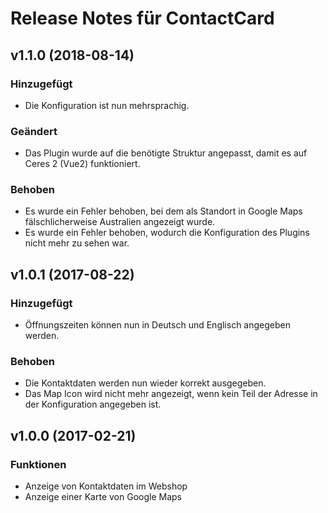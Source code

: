 # Release Notes für ContactCard

## v1.1.0 (2018-08-14)

### Hinzugefügt

- Die Konfiguration ist nun mehrsprachig.

### Geändert

- Das Plugin wurde auf die benötigte Struktur angepasst, damit es auf Ceres 2 (Vue2) funktioniert.

### Behoben

- Es wurde ein Fehler behoben, bei dem als Standort in Google Maps fälschlicherweise Australien angezeigt wurde.
- Es wurde ein Fehler behoben, wodurch die Konfiguration des Plugins nicht mehr zu sehen war.

## v1.0.1 (2017-08-22)

### Hinzugefügt

- Öffnungszeiten können nun in Deutsch und Englisch angegeben werden.

### Behoben

- Die Kontaktdaten werden nun wieder korrekt ausgegeben.
- Das Map Icon wird nicht mehr angezeigt, wenn kein Teil der Adresse in der Konfiguration angegeben ist.

## v1.0.0 (2017-02-21)

### Funktionen

- Anzeige von Kontaktdaten im Webshop
- Anzeige einer Karte von Google Maps
